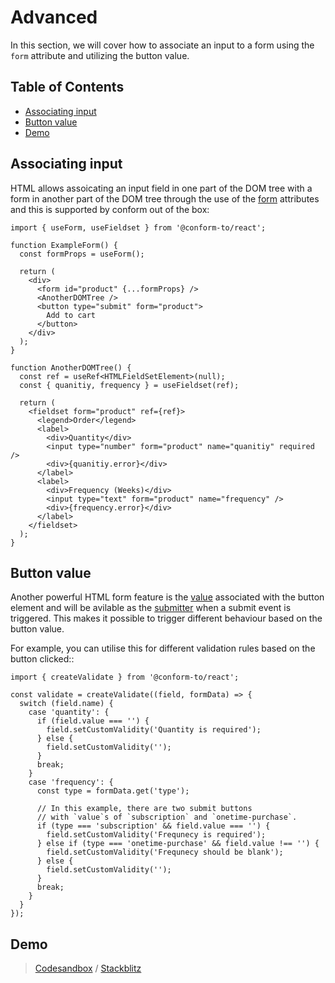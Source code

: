 # Advanced

In this section, we will cover how to associate an input to a form using the `form` attribute and utilizing the button value.

<!-- aside -->

## Table of Contents

- [Associating input](#associating-input)
- [Button value](#button-value)
- [Demo](#demo)

<!-- /aside -->

## Associating input

HTML allows assoicating an input field in one part of the DOM tree with a form in another part of the DOM tree through the use of the [form](https://developer.mozilla.org/en-US/docs/Web/HTML/Element/input#form) attributes and this is supported by conform out of the box:

```tsx
import { useForm, useFieldset } from '@conform-to/react';

function ExampleForm() {
  const formProps = useForm();

  return (
    <div>
      <form id="product" {...formProps} />
      <AnotherDOMTree />
      <button type="submit" form="product">
        Add to cart
      </button>
    </div>
  );
}

function AnotherDOMTree() {
  const ref = useRef<HTMLFieldSetElement>(null);
  const { quanitiy, frequency } = useFieldset(ref);

  return (
    <fieldset form="product" ref={ref}>
      <legend>Order</legend>
      <label>
        <div>Quantity</div>
        <input type="number" form="product" name="quanitiy" required />
        <div>{quanitiy.error}</div>
      </label>
      <label>
        <div>Frequency (Weeks)</div>
        <input type="text" form="product" name="frequency" />
        <div>{frequency.error}</div>
      </label>
    </fieldset>
  );
}
```

## Button value

Another powerful HTML form feature is the [value](https://developer.mozilla.org/en-US/docs/Web/HTML/Element/button#attr-value) associated with the button element and will be avilable as the [submitter](https://developer.mozilla.org/en-US/docs/Web/API/SubmitEvent/submitter) when a submit event is triggered. This makes it possible to trigger different behaviour based on the button value.

For example, you can utilise this for different validation rules based on the button clicked::

```tsx
import { createValidate } from '@conform-to/react';

const validate = createValidate((field, formData) => {
  switch (field.name) {
    case 'quantity': {
      if (field.value === '') {
        field.setCustomValidity('Quantity is required');
      } else {
        field.setCustomValidity('');
      }
      break;
    }
    case 'frequency': {
      const type = formData.get('type');
      
      // In this example, there are two submit buttons
      // with `value`s of `subscription` and `onetime-purchase`.
      if (type === 'subscription' && field.value === '') {
        field.setCustomValidity('Frequnecy is required');
      } else if (type === 'onetime-purchase' && field.value !== '') {
        field.setCustomValidity('Frequnecy should be blank');
      } else {
        field.setCustomValidity('');
      }
      break;
    }
  }
});
```

## Demo

> [Codesandbox](https://codesandbox.io/s/github/edmundhung/conform/tree/main/examples/advanced) / [Stackblitz](https://stackblitz.com/github/edmundhung/conform/tree/main/examples/advanced)
